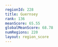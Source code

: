 ```yaml
---
regionId: 228
title: Guernsey
rank: 136
meanScore: 65.55
globalMeanScore: 68.78
numRegions: 220
layout: region_score
---
```

